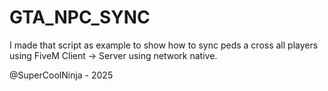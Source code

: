 # GTA_NPC_SYNC
I made that script as example to show how to sync peds a cross all players using FiveM Client -> Server using network native.


@SuperCoolNinja - 2025
